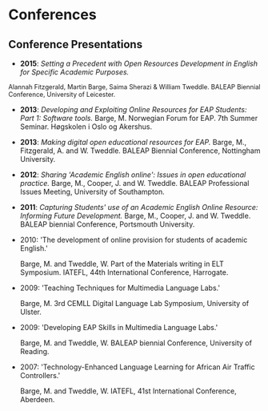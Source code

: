 # Conferences

## Conference Presentations

- **2015**: *Setting a Precedent with Open Resources Development in English for Specific Academic Purposes.* 
<p style="font-size:90%;">Alannah Fitzgerald, Martin Barge, Saima Sherazi & William Tweddle. BALEAP Biennial Conference, University of Leicester.</p>
    
- **2013**: *Developing and Exploiting Online Resources for EAP Students: Part 1: Software tools.* Barge, M. Norwegian Forum for EAP. 7th Summer Seminar. Høgskolen i Oslo og Akershus.
    
- **2013**: *Making digital open educational resources for EAP.* Barge, M., Fitzgerald, A. and W. Tweddle. BALEAP Biennial Conference, Nottingham University.
    
- **2012**: *Sharing 'Academic English online': Issues in open educational practice.* Barge, M., Cooper, J. and W. Tweddle. BALEAP Professional Issues Meeting, University of Southampton.
    
- **2011**: *Capturing Students' use of an Academic English Online Resource: Informing Future Development.* Barge, M., Cooper, J. and W. Tweddle. BALEAP biennial Conference, Portsmouth University.
    
- 2010: 'The development of online provision for students of academic English.'
    
    Barge, M. and Tweddle, W. Part of the Materials writing in ELT Symposium. IATEFL, 44th International Conference, Harrogate.
    
- 2009:  'Teaching Techniques for Multimedia Language Labs.'
    
    Barge, M. 3rd CEMLL Digital Language Lab Symposium, University of Ulster.
    
- 2009: 'Developing EAP Skills in Multimedia Language Labs.'
    
    Barge, M. and Tweddle, W. BALEAP biennial Conference, University of Reading.
    
- 2007: 'Technology-Enhanced Language Learning for African Air Traffic Controllers.'
    
    Barge, M. and Tweddle, W. IATEFL, 41st International Conference, Aberdeen.

